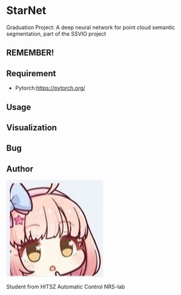 # StarNet
Graduation Project: A deep neural network for point cloud semantic segmentation, part of the SSVIO project

## REMEMBER!

## Requirement
* Pytorch:<https://pytorch.org/>

## Usage

## Visualization

## Bug

## Author

![avatar.png](https://github.com/StarRealMan/StarNet/blob/main/images/avatar.png?raw=true)

Student from HITSZ Automatic Control NRS-lab